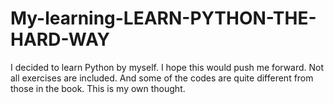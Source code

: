 # My-learning-LEARN-PYTHON-THE-HARD-WAY
I decided to learn Python by myself. I hope this would push me forward.
Not all exercises are included. And some of the codes are quite different from those in the book. This is my own thought.
